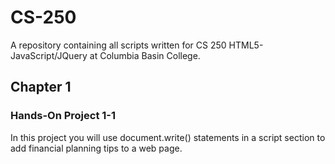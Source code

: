 # CS-250
A repository containing all scripts written for CS 250 HTML5-JavaScript/JQuery at Columbia Basin College.

## Chapter 1

### Hands-On Project 1-1
In this project you will use document.write() statements in a script section to add financial planning tips to a web page.